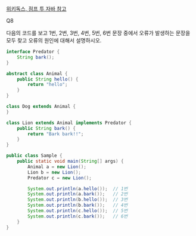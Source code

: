 [위키독스, 점프 투 자바 참고](https://wikidocs.net/157998)

Q8

다음의 코드를 보고 1번, 2번, 3번, 4번, 5번, 6번 문장 중에서 오류가 발생하는 문장을 모두 찾고 오류의 원인에 대해서 설명하시오.

```java
interface Predator {
    String bark();
}

abstract class Animal {
    public String hello() {
        return "hello";
    }
}

class Dog extends Animal {
}

class Lion extends Animal implements Predator {
    public String bark() {
        return "Bark bark!!";
    }
}

public class Sample {
    public static void main(String[] args) {
        Animal a = new Lion();
        Lion b = new Lion();
        Predator c = new Lion();

        System.out.println(a.hello());  // 1번
        System.out.println(a.bark());   // 2번
        System.out.println(b.hello());  // 3번
        System.out.println(b.bark());   // 4번
        System.out.println(c.hello());  // 5번
        System.out.println(c.bark());   // 6번
    }
}
```
